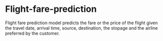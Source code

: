 # Flight-fare-prediction

Flight fare prediction model predicts the fare or the price of the flight given the travel date, arrival time, source, destination, the stopage and the airline preferred by the customer.

